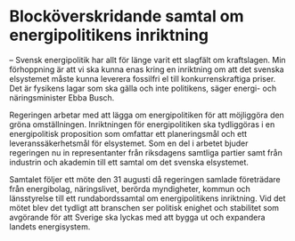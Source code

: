 # Blocköverskridande samtal om energipolitikens inriktning

– Svensk energipolitik har allt för länge varit ett slagfält om kraftslagen. Min förhoppning är att vi ska kunna enas kring en inriktning om att det svenska elsystemet måste kunna leverera fossilfri el till konkurrenskraftiga priser. Det är fysikens lagar som ska gälla och inte politikens, säger energi- och näringsminister Ebba Busch.

Regeringen arbetar med att lägga om energipolitiken för att möjliggöra den gröna omställningen. Inriktningen för energipolitiken ska tydliggöras i en energipolitisk proposition som omfattar ett planeringsmål och ett leveranssäkerhetsmål för elsystemet. Som en del i arbetet bjuder regeringen nu in representanter från riksdagens samtliga partier samt från industrin och akademin till ett samtal om det svenska elsystemet.

Samtalet följer ett möte den 31 augusti då regeringen samlade företrädare från energibolag, näringslivet, berörda myndigheter, kommun och länsstyrelse till ett rundabordssamtal om energipolitikens inriktning. Vid det mötet blev det tydligt att branschen ser politisk enighet och stabilitet som avgörande för att Sverige ska lyckas med att bygga ut och expandera landets energisystem.
